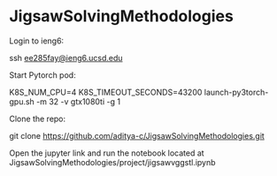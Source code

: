 # JigsawSolvingMethodologies

Login to ieng6:

ssh ee285fay@ieng6.ucsd.edu

Start Pytorch pod:

K8S_NUM_CPU=4 K8S_TIMEOUT_SECONDS=43200 launch-py3torch-gpu.sh -m 32 -v gtx1080ti -g 1

Clone the repo:

git clone https://github.com/aditya-c/JigsawSolvingMethodologies.git

Open the jupyter link and run the notebook located at JigsawSolvingMethodologies/project/jigsawvggstl.ipynb
